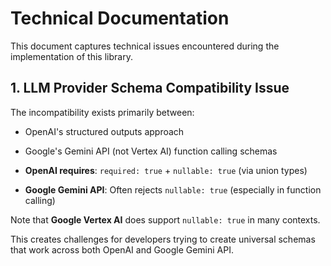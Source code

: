 # Technical Documentation

This document captures technical issues encountered during the implementation of this library.

## 1. LLM Provider Schema Compatibility Issue

The incompatibility exists primarily between:
- OpenAI's structured outputs approach
- Google's Gemini API (not Vertex AI) function calling schemas

- **OpenAI requires**: `required: true` + `nullable: true` (via union types)
- **Google Gemini API**: Often rejects `nullable: true` (especially in function calling)

Note that **Google Vertex AI** does support `nullable: true` in many contexts.

This creates challenges for developers trying to create universal schemas
that work across both OpenAI and Google Gemini API.
